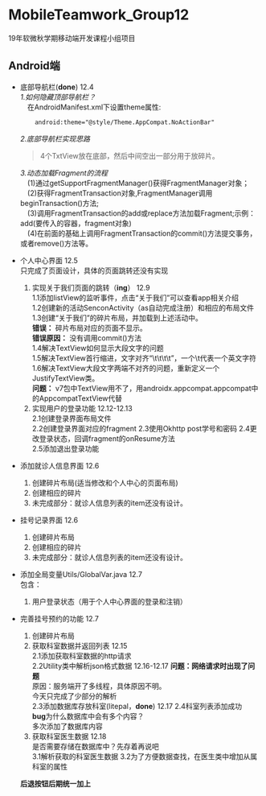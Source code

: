 # MobileTeamwork_Group12
19年软微秋学期移动端开发课程小组项目
## Android端
- 底部导航栏(**done**) 12.4    
    *1.如何隐藏顶部导航栏？*   
    &emsp;在AndroidManifest.xml下设置theme属性:   
    ```xml
        android:theme="@style/Theme.AppCompat.NoActionBar"
    ```
    *2.底部导航栏实现思路*   
    >4个TxtView放在底部，然后中间空出一部分用于放碎片。   
    
    *3.动态加载Fragment的流程*   
    &emsp;(1)通过getSupportFragmentManager()获得FragmentManager对象；  
    &emsp;(2)获得FragmentTransaction对象,FragmentManager调用beginTransaction()方法;   
    &emsp;(3)调用FragmentTransaction的add或replace方法加载Fragment;示例：add(要传入的容器，fragment对象)     
    &emsp;(4)在前面的基础上调用FragmentTransaction的commit()方法提交事务，或者remove()方法等。  

- 个人中心界面  12.5   
  只完成了页面设计，具体的页面跳转还没有实现    
  1. 实现关于我们页面的跳转（**ing**） 12.9  
    1.1添加listView的监听事件，点击“关于我们”可以查看app相关介绍  
    1.2创建新的活动SenconActivity（as自动完成注册）和相应的布局文件     
    1.3创建“关于我们”的碎片布局，并加载到上述活动中。   
    **错误：** 碎片布局对应的页面不显示。       
    **错误原因：** 没有调用commit()方法   
    1.4解决TextView如何显示大段文字的问题   
    1.5解决TextView首行缩进，文字对齐“\t\t\t\t”，一个\t代表一个英文字符     
    1.6解决TextView大段文字两端不对齐的问题，重新定义一个JustifyTextView类。    
    **问题：** v7包中TextView用不了，用androidx.appcompat.appcompat中的AppcompatTextView代替    
  2. 实现用户的登录功能 12.12-12.13     
    2.1创建登录界面布局文件     
    2.2创建登录界面对应的fragment
    2.3使用Okhttp post学号和密码
    2.4更改登录状态，回调fragment的onResume方法     
    2.5添加退出登录功能

  
- 添加就诊人信息界面 12.6   
  1. 创建碎片布局(适当修改和个人中心的页面布局)  
  2. 创建相应的碎片  
  3. 未完成部分：就诊人信息列表的item还没有设计。
- 挂号记录界面 12.6     
  1. 创建碎片布局    
  2. 创建相应的碎片  
  3. 未完成部分：就诊人信息列表的item还没有设计。    
- 添加全局变量Utils/GlobalVar.java 12.7     
  包含：    
  1. 用户登录状态（用于个人中心界面的登录和注销）
- 完善挂号预约的功能 12.7     
  1. 创建碎片布局
  2. 获取科室数据并返回列表 12.15   
    2.1添加获取科室数据的http请求   
    2.2Utility类中解析json格式数据 12.16-12.17
            **问题：网络请求时出现了问题**     
            原因：服务端开了多线程，具体原因不明。  
            今天只完成了少部分的解析    
    2.3添加数据库存放科室(litepal，**done**)  12.17
    2.4科室列表添加成功     
    **bug**为什么数据库中会有多个内容？     
    多次添加了数据库内容    
  3. 获取科室医生数据 12.18  
    是否需要存储在数据库中？先存着再说吧    
    3.1解析获取的科室医生数据 
    3.2为了方便数据查找，在医生类中增加从属科室的属性

  **后退按钮后期统一加上**



